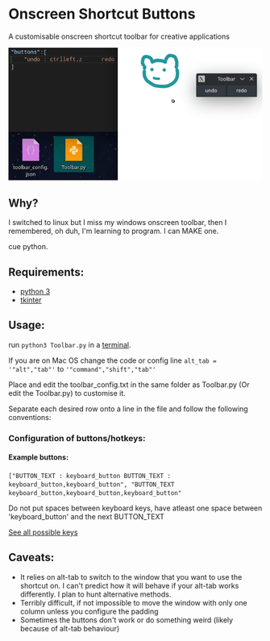 # Onscreen Shortcut Buttons
A customisable onscreen shortcut toolbar for creative applications

![screen-gif](./example.gif)

## Why?
I switched to linux but I miss my windows onscreen toolbar, then I remembered, oh duh, I'm learning to program. I can MAKE one. 

cue python.

## Requirements:
- [python 3](https://www.python.org/downloads/)
- [tkinter](https://tkdocs.com/tutorial/install.html")

## Usage:
run `python3 Toolbar.py` in a [terminal](https://pythonbasics.org/execute-python-scripts/).

If you are on Mac OS change the code or config line `alt_tab = '"alt","tab"'` to `'"command","shift","tab"'`

Place and edit the toolbar_config.txt in the same folder as Toolbar.py (Or edit the Toolbar.py) to customise it.

Separate each desired row onto a line in the file and follow the following conventions:

### Configuration of buttons/hotkeys:
#### Example buttons:
```["BUTTON_TEXT : keyboard_button BUTTON_TEXT : keyboard_button,keyboard_button", "BUTTON_TEXT keyboard_button,keyboard_button,keyboard_button"```

Do not put spaces between keyboard keys, have atleast one space between 'keyboard_button' and the next BUTTON_TEXT

[See all possible keys](https://pyautogui.readthedocs.io/en/latest/keyboard.html#keyboard-keys)

## Caveats:
 - It relies on alt-tab to switch to the window that you want to use the shortcut on. I can't predict how it will behave if your alt-tab works differently. I plan to hunt alternative methods.
 - Terribly difficult, if not impossible to move the window with only one column unless you configure the padding
 - Sometimes the buttons don't work or do something weird (likely because of alt-tab behaviour)
